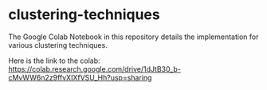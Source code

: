 # clustering-techniques
The Google Colab Notebook in this repository details the implementation for various clustering techniques.

Here is the link to the colab:
https://colab.research.google.com/drive/1dJtB30_b-cMvWW6n2z9ffvXIXfVSU_Hh?usp=sharing
